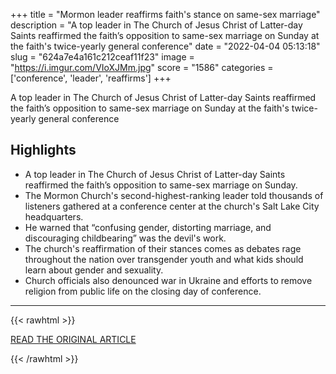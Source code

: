 +++
title = "Mormon leader reaffirms faith's stance on same-sex marriage"
description = "A top leader in The Church of Jesus Christ of Latter-day Saints reaffirmed the faith’s opposition to same-sex marriage on Sunday at the faith's twice-yearly general conference"
date = "2022-04-04 05:13:18"
slug = "624a7e4a161c212ceaf11f23"
image = "https://i.imgur.com/VIoXJMm.jpg"
score = "1586"
categories = ['conference', 'leader', 'reaffirms']
+++

A top leader in The Church of Jesus Christ of Latter-day Saints reaffirmed the faith’s opposition to same-sex marriage on Sunday at the faith's twice-yearly general conference

## Highlights

- A top leader in The Church of Jesus Christ of Latter-day Saints reaffirmed the faith’s opposition to same-sex marriage on Sunday.
- The Mormon Church's second-highest-ranking leader told thousands of listeners gathered at a conference center at the church's Salt Lake City headquarters.
- He warned that “confusing gender, distorting marriage, and discouraging childbearing” was the devil's work.
- The church's reaffirmation of their stances comes as debates rage throughout the nation over transgender youth and what kids should learn about gender and sexuality.
- Church officials also denounced war in Ukraine and efforts to remove religion from public life on the closing day of conference.

---

{{< rawhtml >}}
  <p class="article-category">
    <a target="_blank" href="https://abcnews.go.com/US/wireStory/mormon-leader-reaffirms-faiths-stance-sex-marriage-83852258">READ THE ORIGINAL ARTICLE</a>
  </p>
{{< /rawhtml >}}
